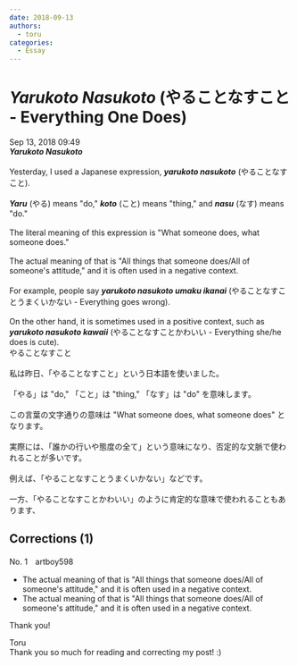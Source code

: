 ```yaml
---
date: 2018-09-13
authors:
  - toru
categories:
  - Essay
---
```


<h1 id="subject_show"><strong><em>Yarukoto Nasukoto</strong></em> (やることなすこと - Everything One Does)</h1>
<div class="date">Sep 13, 2018 09:49</div>
<div id="post"><div id="body_show_ori">
<strong><em>Yarukoto Nasukoto</strong></em><br/><br/>Yesterday, I used a Japanese expression, <strong><em>yarukoto nasukoto</em></strong> (やることなすこと).<br/><br/><strong><em>Yaru</em></strong> (やる) means "do," <strong><em>koto</em></strong> (こと) means "thing," and <strong><em>nasu</em></strong> (なす) means "do."<br/><br/>The literal meaning of this expression is "What someone does, what someone does."<br/><br/>The actual meaning of that is "All things that someone does/All of someone's attitude," and it is often used in a negative context.<br/><br/>For example, people say <strong><em>yarukoto nasukoto umaku ikanai</em></strong> (やることなすことうまくいかない - Everything goes wrong).<br/><br/>On the other hand, it is sometimes used in a positive context, such as <strong><em>yarukoto nasukoto kawaii</em></strong> (やることなすことかわいい - Everything she/he does is cute).
</div></div>

<!-- more -->

<div id="post_ja"><div id="body_show_mo">
やることなすこと<br/><br/>私は昨日、「やることなすこと」という日本語を使いました。<br/><br/>「やる」は "do," 「こと」は "thing," 「なす」は "do" を意味します。<br/><br/>この言葉の文字通りの意味は "What someone does, what someone does" となります。<br/><br/>実際には、「誰かの行いや態度の全て」という意味になり、否定的な文脈で使われることが多いです。<br/><br/>例えば、「やることなすことうまくいかない」などです。<br/><br/>一方、「やることなすことかわいい」のように肯定的な意味で使われることもあります、
</div></div>

## Corrections (1)
<div id="block"><div class="first_name"> No. 1　<span class="just_name">artboy598</span></div><div id="block2">
<ul class="correction_field">
<li class="incorrect">The actual meaning of that is "All things that someone does/All of someone's attitude," and it is often used in a negative context.</li>
<li class="corrected correct">
The actual meaning <span class="sline"><span class="f_gray">of that</span></span> is "All things that someone does/All of someone's attitude," and it is often used in a negative context.
</li>
</ul>
<p class="comment_small">
 Thank you!
</p>

</div><div class="name"><span class="just_name">Toru</span><br>
Thank you so much for reading and correcting my post! :)
</div>
</div>

